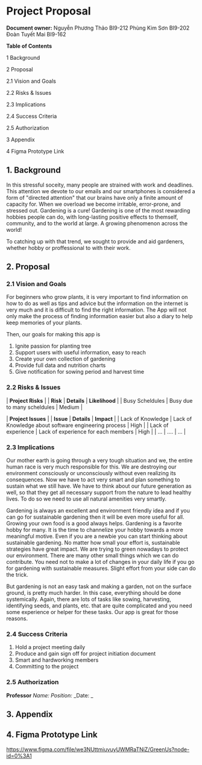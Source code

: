 # Project Proposal

**Document owner:**
Nguyễn Phương Thảo BI9-212
Phùng Kim Sơn BI9-202
Đoàn Tuyết Mai BI9-162

**Table of Contents**

1        Background  

2        Proposal    

2.1        Vision and Goals        

2.2        Risks &amp; Issues      

2.3        Implications        

2.4        Success Criteria    

2.5        Authorization       

3        Appendix        

4       Figma Prototype Link

## 1. Background

In this stressful soceity, many people are strained with work and deadlines. This attention we devote to our emails and our smartphones is considered a form of &quot;directed attention&quot; that our brains have only a finite amount of capacity for. When we overload we become irritable, error-prone, and stressed out. Gardening is a cure! Gardening is one of the most rewarding hobbies people can do, with long-lasting positive effects to themself, community, and to the world at large. A growing phenomenon across the world!

To catching up with that trend, we sought to provide and aid gardeners, whether hobby or proffessional to with their work.



## 2. Proposal
### 2.1 Vision and Goals

For beginners who grow plants, it is very important to find information on how to do as well as tips and advice but the information on the internet is very much and it is difficult to find the right information. The App will not only make the process of finding information easier but also a diary to help keep memories of your plants.

Then, our goals for making this app is

1. Ignite passion for planting tree
2. Support users with useful information, easy to reach
3. Create your own collection of gardening
4. Provide full data and nutrition charts
5. Give notification for sowing period and harvest time


### 2.2 Risks &amp; Issues

| **Project Risks** |
| **Risk** | **Details** | **Likelihood** |
| Busy Scheldules | Busy due to many scheldules | Medium  |


| **Project Issues** |
| **Issue** | **Details** | **Impact** |
| Lack of Knowledge | Lack of Knowledge about software engineering process | High  |
| Lack of experience | Lack of experience for each members | High |
| … | ….  | …  |


### 2.3 Implications

Our mother earth is going through a very tough situation and we, the entire human race is very much responsible for this. We are destroying our environment consciously or unconsciously without even realizing its consequences. Now we have to act very smart and plan something to sustain what we still have. We have to think about our future generation as well, so that they get all necessary support from the nature to lead healthy lives.  To do so we need to use all natural amenities very smartly.

Gardening is always an excellent and environment friendly idea and if you can go for sustainable gardening then it will be even more useful for all.  Growing your own food is a good always helps. Gardening is a favorite hobby for many. It is the time to channelize your hobby towards a more meaningful motive. Even if you are a newbie you can start thinking about sustainable gardening. No matter how small your effort is, sustainable strategies have great impact. We are trying to green nowadays to protect our environment. There are many other small things which we can do contribute. You need not to make a lot of changes in your daily life if you go for gardening with sustainable measures. Slight effort from your side can do the trick.

But gardening is not an easy task and making a garden, not on the surface ground, is pretty much harder. In this case, everything should be done systemically. Again, there are lots of tasks like sowing, harvesting, identifying seeds, and plants, etc. that are quite complicated and you need some experience or helper for these tasks. Our app is great for those reasons.


### 2.4 Success Criteria

1. Hold a project meeting daily
2. Produce and gain sign off for project initiation document
3. Smart and hardworking members
4. Committing to the project

### 2.5 Authorization
**Professor**
 _Name:_
_Position:_
_Date: _

## 3. Appendix

## 4. Figma Prototype Link
https://www.figma.com/file/we3NUttmiuvuyUWMRaTNiZ/GreenUs?node-id=0%3A1